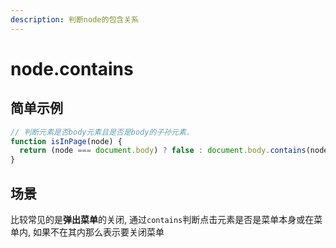 ```yaml
---
description: 判断node的包含关系
---
```


# node.contains

## 简单示例

```javascript
// 判断元素是否body元素且是否是body的子孙元素.
function isInPage(node) {
  return (node === document.body) ? false : document.body.contains(node);
}
```

## 场景

比较常见的是**弹出菜单**的关闭, 通过`contains`判断点击元素是否是菜单本身或在菜单内, 如果不在其内那么表示要关闭菜单

